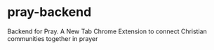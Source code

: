 # pray-backend
Backend for Pray. A New Tab Chrome Extension to connect Christian communities together in prayer
